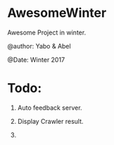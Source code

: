 # AwesomeWinter
Awesome Project in winter.

@author: Yabo & Abel

@Date: Winter 2017

# Todo:
1. Auto feedback server.

2. Display Crawler result.

3.  
